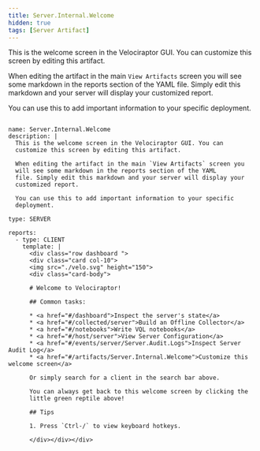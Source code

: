 ```yaml
---
title: Server.Internal.Welcome
hidden: true
tags: [Server Artifact]
---
```


This is the welcome screen in the Velociraptor GUI. You can
customize this screen by editing this artifact.

When editing the artifact in the main `View Artifacts` screen you
will see some markdown in the reports section of the YAML
file. Simply edit this markdown and your server will display your
customized report.

You can use this to add important information to your specific
deployment.


<pre><code class="language-yaml">
name: Server.Internal.Welcome
description: |
  This is the welcome screen in the Velociraptor GUI. You can
  customize this screen by editing this artifact.

  When editing the artifact in the main `View Artifacts` screen you
  will see some markdown in the reports section of the YAML
  file. Simply edit this markdown and your server will display your
  customized report.

  You can use this to add important information to your specific
  deployment.

type: SERVER

reports:
  - type: CLIENT
    template: |
      &lt;div class="row dashboard "&gt;
      &lt;div class="card col-10"&gt;
      &lt;img src="./velo.svg" height="150"&gt;
      &lt;div class="card-body"&gt;

      # Welcome to Velociraptor!

      ## Common tasks:

      * &lt;a href="#/dashboard"&gt;Inspect the server's state&lt;/a&gt;
      * &lt;a href="#/collected/server"&gt;Build an Offline Collector&lt;/a&gt;
      * &lt;a href="#/notebooks"&gt;Write VQL notebooks&lt;/a&gt;
      * &lt;a href="#/host/server"&gt;View Server Configuration&lt;/a&gt;
      * &lt;a href="#/events/server/Server.Audit.Logs"&gt;Inspect Server Audit Log&lt;/a&gt;
      * &lt;a href="#/artifacts/Server.Internal.Welcome"&gt;Customize this welcome screen&lt;/a&gt;

      Or simply search for a client in the search bar above.

      You can always get back to this welcome screen by clicking the
      little green reptile above!

      ## Tips

      1. Press `Ctrl-/` to view keyboard hotkeys.

      &lt;/div&gt;&lt;/div&gt;&lt;/div&gt;

</code></pre>

